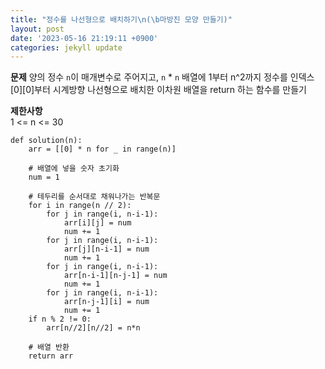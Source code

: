 ```yaml
---
title: "정수를 나선형으로 배치하기\n(\b마방진 모양 만들기)"
layout: post
date: '2023-05-16 21:19:11 +0900'
categories: jekyll update
---
```


**문제**
양의 정수 `n`이 매개변수로 주어지고, `n` * `n` 배열에 1부터 n^2까지 정수를
인덱스 [0][0]부터 시계방향 나선형으로 배치한 이차원 배열을 return 하는 함수를 만들기

**제한사항**     
1 <= n <= 30

```
def solution(n):
    arr = [[0] * n for _ in range(n)]

    # 배열에 넣을 숫자 초기화
    num = 1

    # 테두리를 순서대로 채워나가는 반복문
    for i in range(n // 2):
        for j in range(i, n-i-1):
            arr[i][j] = num
            num += 1
        for j in range(i, n-i-1):
            arr[j][n-i-1] = num
            num += 1
        for j in range(i, n-i-1):
            arr[n-i-1][n-j-1] = num
            num += 1
        for j in range(i, n-i-1):
            arr[n-j-1][i] = num
            num += 1
    if n % 2 != 0:
        arr[n//2][n//2] = n*n

    # 배열 반환
    return arr
```
